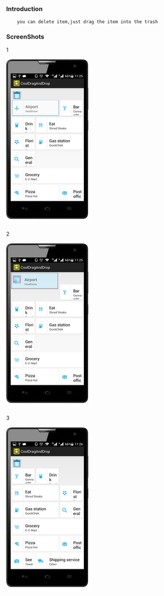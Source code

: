 ### Introduction
		you can delete item,just drag the item into the trash
		
### ScreenShots
1<br />  
![](https://github.com/JesseBlackman/AndroidCoolDragAndDropGridView/blob/master/CoolDragAndDrop/ScreenShots/screenshot_1.png
)<br />  
2<br />  
![](https://github.com/JesseBlackman/AndroidCoolDragAndDropGridView/blob/master/CoolDragAndDrop/ScreenShots/screenshot_2.png
)<br />  
3<br />  
![](https://github.com/JesseBlackman/AndroidCoolDragAndDropGridView/blob/master/CoolDragAndDrop/ScreenShots/screenshot_3.png
)<br />  
		
		
